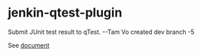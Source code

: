 # jenkin-qtest-plugin
Submit JUnit test result to qTest.
--Tam Vo created dev branch -5

See [document](https://wiki.jenkins-ci.org/display/JENKINS/qTest+for+Jenkins+by+QASymphony)
